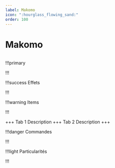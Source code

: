 ```yaml
---
label: Makomo
icon: ":hourglass_flowing_sand:"
order: 100
---
```


# Makomo

```txt

```

!!!primary

!!!

!!!success Effets

!!!

!!!warning Items

!!!

+++ Tab 1
Description
+++ Tab 2 
Description
+++

!!!danger Commandes

!!!

!!!light Particularités

!!!

